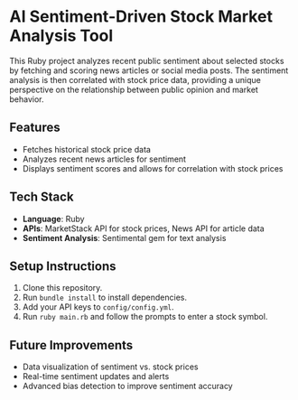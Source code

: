 # AI Sentiment-Driven Stock Market Analysis Tool

This Ruby project analyzes recent public sentiment about selected stocks by fetching and scoring news articles or social media posts. The sentiment analysis is then correlated with stock price data, providing a unique perspective on the relationship between public opinion and market behavior.

## Features
- Fetches historical stock price data
- Analyzes recent news articles for sentiment
- Displays sentiment scores and allows for correlation with stock prices

## Tech Stack
- **Language**: Ruby
- **APIs**: MarketStack API for stock prices, News API for article data
- **Sentiment Analysis**: Sentimental gem for text analysis

## Setup Instructions
1. Clone this repository.
2. Run `bundle install` to install dependencies.
3. Add your API keys to `config/config.yml`.
4. Run `ruby main.rb` and follow the prompts to enter a stock symbol.

## Future Improvements
- Data visualization of sentiment vs. stock prices
- Real-time sentiment updates and alerts
- Advanced bias detection to improve sentiment accuracy
